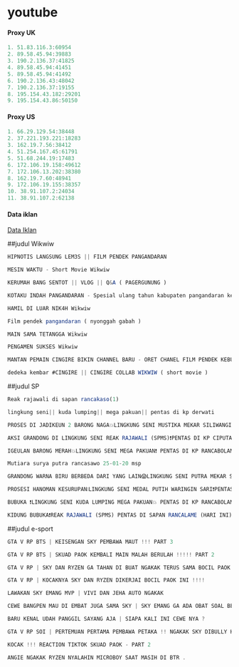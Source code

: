 # youtube


#### Proxy UK
```js
1. 51.83.116.3:60954
2. 89.58.45.94:39883
3. 190.2.136.37:41825
4. 89.58.45.94:41451
5. 89.58.45.94:41492
6. 190.2.136.43:48042
7. 190.2.136.37:19155
8. 195.154.43.182:29201
9. 195.154.43.86:50150
```

#### Proxy US
```js
1. 66.29.129.54:38448
2. 37.221.193.221:18283
3. 162.19.7.56:38412
4. 51.254.167.45:61791
5. 51.68.244.19:17483
6. 172.106.19.158:49612
7. 172.106.13.202:38380
8. 162.19.7.60:48941
9. 172.106.19.155:38357
10. 38.91.107.2:24034
11. 38.91.107.2:62138
```


#### Data iklan
[Data Iklan](https://www.prepostseo.com/tool/fake-address-generator)


##judul Wikwiw

```js
HIPNOTIS LANGSUNG LEM3S || FILM PENDEK PANGANDARAN
```
```js
MESIN WAKTU - Short Movie Wikwiw
```
```js
KERUMAH BANG SENTOT || VLOG || Q&A ( PAGERGUNUNG )
```
```js
KOTAKU INDAH PANGANDARAN - Spesial ulang tahun kabupaten pangandaran ke 10 tahun.
```
```js
HAMIL DI LUAR NIK4H Wikwiw
```
```js
Film pendek pangandaran ( nyonggah gabah )
```
```js
MAIN SAMA TETANGGA Wikwiw
```
```js
PENGAMEN SUKSES Wikwiw
```
```js
MANTAN PEMAIN CINGIRE BIKIN CHANNEL BARU - ORET CHANEL FILM PENDEK KEBUMEN - SAINGAN APA GAK ??
```
```js
dedeka kembar #CINGIRE || CINGIRE COLLAB WIKWIW ( short movie )
```

##judul SP

```js
Reak rajawali di sapan rancakaso(1)
```
```js
lingkung seni|| kuda lumping|| mega pakuan|| pentas di kp derwati
```
```js
PROSES DI JADIKEUN 2 BARONG NAGA💥LINGKUNG SENI MUSTIKA MEKAR SILIWANGI❗PENTAS DI LEWI MUNDING‼‼
```
```js
AKSI GRANDONG DI LINGKUNG SENI REAK RAJAWALI (SPMS)❗PENTAS DI KP CIPUTAT
```
```js
IGEULAN BARONG MERAH💥LINGKUNG SENI MEGA PAKUAN❗ PENTAS DI KP RANCABOLANG GDE BAGE 31-11-21❗
```
```js
Mutiara surya putra rancasawo 25-01-20 msp
```
```js
GRANDONG WARNA BIRU BERBEDA DARI YANG LAIN😱LINGKUNG SENI PUTRA MEKAR SALUYU💥LIVE IN LEWI NUTUG❕
```
```js
PROSESI HANOMAN KESURUPAN❕LINGKUNG SENI MEDAL PUTIH WARINGIN SARI❗PENTAS DI BOJONG EMAS 13-03-22
```
```js
BUBUKA ❗LINGKUNG SENI KUDA LUMPING MEGA PAKUAN💥 PENTAS DI KP RANCABOLANG GEDE BAGE 06-11-21❗
```
```js
KIDUNG BUBUKA❗REAK RAJAWALI (SPMS) PENTAS DI SAPAN RANCALAME (HARI INI)
```

##judul e-sport
```js
GTA V RP BTS | KEISENGAN SKY PEMBAWA MAUT !!! PART 3
```
```js
GTA V RP BTS | SKUAD PAOK KEMBALI MAIN MALAH BERULAH !!!!! PART 2
```
```js
GTA V RP | SKY DAN RYZEN GA TAHAN DI BUAT NGAKAK TERUS SAMA BOCIL PAOK INI !!!!
```
```js
GTA V RP | KOCAKNYA SKY DAN RYZEN DIKERJAI BOCIL PAOK INI !!!!
```
```js
LAWAKAN SKY EMANG MVP | VIVI DAN JEHA AUTO NGAKAK
```
```js
CEWE BANGPEN MAU DI EMBAT JUGA SAMA SKY | SKY EMANG GA ADA OBAT SOAL BEGINIAN !!!
```
```js
BARU KENAL UDAH PANGGIL SAYANG AJA | SIAPA KALI INI CEWE NYA ?
```
```js
GTA V RP SOI | PERTEMUAN PERTAMA PEMBAWA PETAKA !! NGAKAK SKY DIBULLY HABIS HABISAN !!!
```
```js
KOCAK !!! REACTION TIKTOK SKUAD PAOK - PART 2
```
```js
ANGIE NGAKAK RYZEN NYALAHIN MICROBOY SAAT MASIH DI BTR .
```

